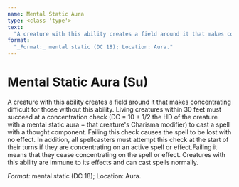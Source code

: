```yaml
---
name: Mental Static Aura
type: <class 'type'>
text:
  "A creature with this ability creates a field around it that makes concentrating difficult for those without this ability. Living creatures within 30 feet must succeed at a concentration check (DC = 10 + 1/2 the HD of the creature with a mental static aura + that creature's Charisma modifier) to cast a spell with a thought component. Failing this check causes the spell to be lost with no effect. In addition, all spellcasters must attempt this check at the start of their turns if they are concentrating on an active spell or effect.Failing it means that they cease concentrating on the spell or effect. Creatures with this ability are immune to its effects and can cast spells normally."
format:
  "_Format:_ mental static (DC 18); Location: Aura."
---
```

 
# Mental Static Aura (Su)
A creature with this ability creates a field around it that makes concentrating difficult for those without this ability. Living creatures within 30 feet must succeed at a concentration check (DC = 10 + 1/2 the HD of the creature with a mental static aura + that creature's Charisma modifier) to cast a spell with a thought component. Failing this check causes the spell to be lost with no effect. In addition, all spellcasters must attempt this check at the start of their turns if they are concentrating on an active spell or effect.Failing it means that they cease concentrating on the spell or effect. Creatures with this ability are immune to its effects and can cast spells normally.

_Format:_ mental static (DC 18); Location: Aura.